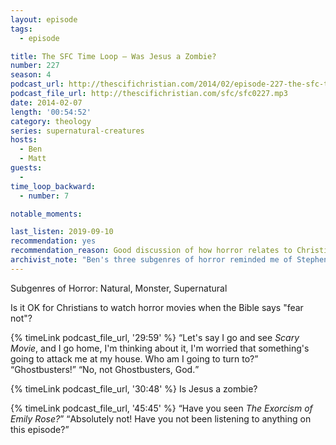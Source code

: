 ```yaml
---
layout: episode
tags:
  - episode

title: The SFC Time Loop – Was Jesus a Zombie?
number: 227
season: 4
podcast_url: http://thescifichristian.com/2014/02/episode-227-the-sfc-time-loop-was-jesus-a-zombie/
podcast_file_url: http://thescifichristian.com/sfc/sfc0227.mp3
date: 2014-02-07
length: '00:54:52'
category: theology
series: supernatural-creatures
hosts:
  - Ben
  - Matt
guests:
  - 
time_loop_backward: 
  - number: 7

notable_moments:

last_listen: 2019-09-10
recommendation: yes
recommendation_reason: Good discussion of how horror relates to Christianity.
archivist_note: "Ben's three subgenres of horror reminded me of Stephen King's three categories of horror: gross-out (eg gore), horror (eg zombies, jump scares), and terror (eg knowing something is behind you but you turn around and no one is there)."
---
```

Subgenres of Horror: Natural, Monster, Supernatural

Is it OK for Christians to watch horror movies when the Bible says "fear not"? 

<div class="quote">
  {% timeLink podcast_file_url, '29:59' %}
  <q class="matt">Let's say I go and see <i class="work-title">Scary Movie</i>, and I go home, I'm thinking about it, I'm worried that something's going to attack me at my house. Who am I going to turn to?</q>
  <q class="ben">Ghostbusters!</q>
  <q class="matt">No, not Ghostbusters, God.</q>
</div>

{% timeLink podcast_file_url, '30:48' %} Is Jesus a zombie?

<div class="quote">
  {% timeLink podcast_file_url, '45:45' %}
  <q class="ben">Have you seen <i class="work-title">The Exorcism of Emily Rose?</i></q>
  <q class="matt">Absolutely not! Have you not been listening to anything on this episode?</q>
</div>